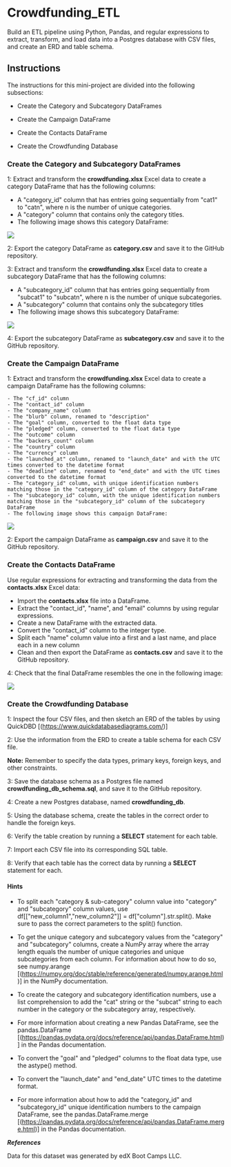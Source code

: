 # Crowdfunding_ETL
Build an ETL pipeline using Python, Pandas, and regular expressions to extract, transform, and load data into a Postgres database with CSV files, and create an ERD and table schema.

## Instructions
The instructions for this mini-project are divided into the following subsections:
- Create the Category and Subcategory DataFrames
  
- Create the Campaign DataFrame
  
- Create the Contacts DataFrame
  
- Create the Crowdfunding Database

### Create the Category and Subcategory DataFrames
1: Extract and transform the **crowdfunding.xlsx** Excel data to create a category DataFrame that has the following columns:
 - A "category_id" column that has entries going sequentially from "cat1" to "catn", where n is the number of unique categories.
 - A "category" column that contains only the category titles.
 - The following image shows this category DataFrame:

![](Images/category_DataFrame.png)

2: Export the category DataFrame as **category.csv** and save it to the GitHub repository.

3: Extract and transform the **crowdfunding.xlsx** Excel data to create a subcategory DataFrame that has the following columns:
  - A "subcategory_id" column that has entries going sequentially from "subcat1" to "subcatn", where n is the number of unique subcategories.
  - A "subcategory" column that contains only the subcategory titles
  - The following image shows this subcategory DataFrame:

![](Images/subcategory_DataFrame.png)

4: Export the subcategory DataFrame as **subcategory.csv** and save it to the GitHub repository.

### Create the Campaign DataFrame
1: Extract and transform the **crowdfunding.xlsx** Excel data to create a campaign DataFrame has the following columns:

    - The "cf_id" column
    - The "contact_id" column
    - The "company_name" column
    - The "blurb" column, renamed to "description"
    - The "goal" column, converted to the float data type
    - The "pledged" column, converted to the float data type
    - The "outcome" column 
    - The "backers_count" column
    - The "country" column
    - The "currency" column
    - The "launched_at" column, renamed to "launch_date" and with the UTC times converted to the datetime format
    - The "deadline" column, renamed to "end_date" and with the UTC times converted to the datetime format
    - The "category_id" column, with unique identification numbers matching those in the "category_id" column of the category DataFrame
    - The "subcategory_id" column, with the unique identification numbers matching those in the "subcategory_id" column of the subcategory DataFrame
    - The following image shows this campaign DataFrame:

![](Images/campaign_DataFrame.png)

2: Export the campaign DataFrame as **campaign.csv** and save it to the GitHub repository.

### Create the Contacts DataFrame
 Use regular expressions for extracting and transforming the data from the **contacts.xlsx** Excel data:

   - Import the **contacts.xlsx** file into a DataFrame.
   - Extract the "contact_id", "name", and "email" columns by using regular expressions.
   - Create a new DataFrame with the extracted data.
   - Convert the "contact_id" column to the integer type.
   - Split each "name" column value into a first and a last name, and place each in a new column
   - Clean and then export the DataFrame as **contacts.csv** and save it to the GitHub repository.

4: Check that the final DataFrame resembles the one in the following image:

![](Images/contact_DataFrame_final.png)

### Create the Crowdfunding Database
1: Inspect the four CSV files, and then sketch an ERD of the tables by using QuickDBD [(https://www.quickdatabasediagrams.com/)]

2: Use the information from the ERD to create a table schema for each CSV file.

**Note:** Remember to specify the data types, primary keys, foreign keys, and other constraints.

3: Save the database schema as a Postgres file named **crowdfunding_db_schema.sql**, and save it to the GitHub repository.

4: Create a new Postgres database, named **crowdfunding_db**.

5: Using the database schema, create the tables in the correct order to handle the foreign keys.

6: Verify the table creation by running a **SELECT** statement for each table.

7: Import each CSV file into its corresponding SQL table.

8: Verify that each table has the correct data by running a **SELECT** statement for each.

#### Hints
- To split each "category & sub-category" column value into "category" and "subcategory" column values, use df[["new_column1","new_column2"]] = df["column"].str.split(). Make sure to pass the correct parameters to the split() function.

- To get the unique category and subcategory values from the "category" and "subcategory" columns, create a NumPy array where the array length equals the number of unique categories and unique subcategories from each column. For information about how to do so, see numpy.arange [(https://numpy.org/doc/stable/reference/generated/numpy.arange.html)] in the NumPy documentation.

- To create the category and subcategory identification numbers, use a list comprehension to add the "cat" string or the "subcat" string to each number in the category or the subcategory array, respectively.

- For more information about creating a new Pandas DataFrame, see the pandas.DataFrame [(https://pandas.pydata.org/docs/reference/api/pandas.DataFrame.html)] in the Pandas documentation.

- To convert the "goal" and "pledged" columns to the float data type, use the astype() method.

- To convert the "launch_date" and "end_date" UTC times to the datetime format.

- For more information about how to add the "category_id" and "subcategory_id" unique identification numbers to the campaign DataFrame, see the pandas.DataFrame.merge [(https://pandas.pydata.org/docs/reference/api/pandas.DataFrame.merge.html)] in the Pandas documentation.

***References***

Data for this dataset was generated by edX Boot Camps LLC.

  

     

